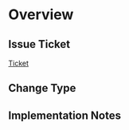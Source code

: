 <!-- Include a brief and informative title. -->
# Overview
<!-- A short and clear summary outlining the purpose of this contribution. -->

## Issue Ticket
[Ticket](ADD_LINK)
<!-- Link to Jira or Asana ticket -->

## Change Type
<!-- Specify the type of change (bug fix, new feature, docs, etc.) -->

## Implementation Notes
<!-- Add relevant context: ex. dependency updates/additions, design notes, or Figma links. -->
